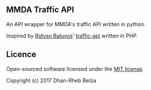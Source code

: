 ## MMDA Traffic API

An API wrapper for MMDA's traffic API written in python.

Inspired by [Ridvan Baluyos](https://github.com/ridvanbaluyos/)' [traffic-api](https://github.com/ridvanbaluyos/traffic-api/) written in PHP.

## Licence

Open-sourced software licensed under the [MIT license](https://choosealicense.com/licenses/mit/).

Copyright (c) 2017 Dhan-Rheb Belza
